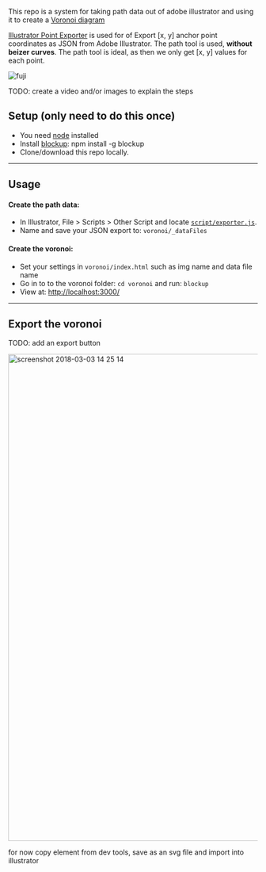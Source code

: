This repo is a system for taking path data out of adobe illustrator and using it to create a [Voronoi diagram](https://en.wikipedia.org/wiki/Voronoi_diagram)

[Illustrator Point Exporter](https://github.com/elcontraption/illustrator-point-exporter) is used for of Export [x, y] anchor point coordinates as JSON from Adobe Illustrator. The path tool is used, **without beizer curves**. The path tool is ideal, as then we only get [x, y] values for each point. 

![fuji](https://user-images.githubusercontent.com/1597761/36935512-8fdc00fe-1ef0-11e8-90b8-fd9cdf09abd7.jpg)

TODO: create a video and/or images to explain the steps

## Setup (only need to do this once)
- You need [node](https://nodejs.org/en/) installed 
- Install [blockup](https://github.com/gabrielflorit/blockup): npm install -g blockup
- Clone/download this repo locally.

---------------------

## Usage

#### Create the path data:

- In Illustrator, File > Scripts > Other Script and locate [`script/exporter.js`](dist/exporter.js).
- Name and save your JSON export to: `voronoi/_dataFiles`

#### Create the voronoi:

- Set your settings in `voronoi/index.html` such as img name and data file name
- Go in to to the voronoi folder: `cd voronoi` and run: `blockup` 
- View at: [http://localhost:3000/](http://localhost:3000/)

---------------------

## Export the voronoi

TODO: add an export button

<img width="983" alt="screenshot 2018-03-03 14 25 14" src="https://user-images.githubusercontent.com/1597761/36935430-91c67710-1eef-11e8-8c2e-06aa3a1c7829.png">

for now copy element from dev tools, save as an svg file and import into illustrator